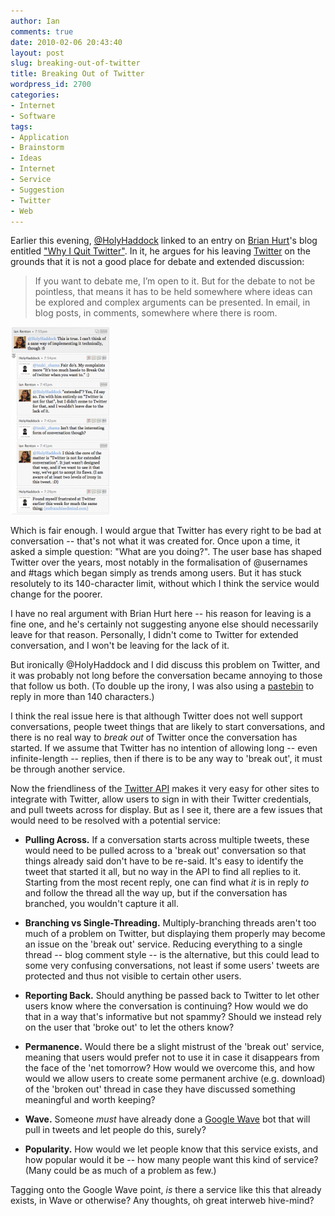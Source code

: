```yaml
---
author: Ian
comments: true
date: 2010-02-06 20:43:40
layout: post
slug: breaking-out-of-twitter
title: Breaking Out of Twitter
wordpress_id: 2700
categories:
- Internet
- Software
tags:
- Application
- Brainstorm
- Ideas
- Internet
- Service
- Suggestion
- Twitter
- Web
---
```


Earlier this evening, [@HolyHaddock](http://www.twitter.com/HolyHaddock) linked to an entry on [Brian Hurt](http://enfranchisedmind.com/blog/posts/author/bhurt-aw/)'s blog entitled ["Why I Quit Twitter"](http://enfranchisedmind.com/blog/posts/why-i-quit-twitter/).  In it, he argues for his leaving [Twitter](http://twitter.com/) on the grounds that it is not a good place for debate and extended discussion:

> If you want to debate me, I’m open to it.  But for the debate to not be pointless, that means it has to be held somewhere where ideas can be explored and complex arguments can be presented.  In email, in blog posts, in comments, somewhere where there is room.
> 
> 

[![Twitter Conversation Thread](/blog/2010/02/twitterconvo-158x300.png)](/blog/2010/02/twitterconvo.png)

Which is fair enough.  I would argue that Twitter has every right to be bad at conversation -- that's not what it was created for.  Once upon a time, it asked a simple question: "What are you doing?".  The user base has shaped Twitter over the years, most notably in the formalisation of @usernames and #tags which began simply as trends among users.  But it has stuck resolutely to its 140-character limit, without which I think the service would change for the poorer.

I have no real argument with Brian Hurt here -- his reason for leaving is a fine one, and he's certainly not suggesting anyone else should necessarily leave for that reason.  Personally, I didn't come to Twitter for extended conversation, and I won't be leaving for the lack of it.

But ironically @HolyHaddock and I did discuss this problem on Twitter, and it was probably not long before the conversation became annoying to those that follow us both.  (To double up the irony, I was also using a [pastebin](/software/twixt) to reply in more than 140 characters.)

I think the real issue here is that although Twitter does not well support conversations, people tweet things that are likely to start conversations, and there is no real way to _break out_ of Twitter once the conversation has started.  If we assume that Twitter has no intention of allowing long -- even infinite-length -- replies, then if there is to be any way to 'break out', it must be through another service.

Now the friendliness of the [Twitter API](http://apiwiki.twitter.com/) makes it very easy for other sites to integrate with Twitter, allow users to sign in with their Twitter credentials, and pull tweets across for display.  But as I see it, there are a few issues that would need to be resolved with a potential service:

  * **Pulling Across.**  If a conversation starts across multiple tweets, these would need to be pulled across to a 'break out' conversation so that things already said don't have to be re-said.  It's easy to identify the tweet that started it all, but no way in the API to find all replies to it.  Starting from the most recent reply, one can find what _it_ is in reply _to_ and follow the thread all the way up, but if the conversation has branched, you wouldn't capture it all.

  * **Branching vs Single-Threading.**  Multiply-branching threads aren't too much of a problem on Twitter, but displaying them properly may become an issue on the 'break out' service.  Reducing everything to a single thread -- blog comment style -- is the alternative, but this could lead to some very confusing conversations, not least if some users' tweets are protected and thus not visible to certain other users.

  * **Reporting Back.**  Should anything be passed back to Twitter to let other users know where the conversation is continuing?  How would we do that in a way that's informative but not spammy?  Should we instead rely on the user that 'broke out' to let the others know?

  * **Permanence.**  Would there be a slight mistrust of the 'break out' service, meaning that users would prefer not to use it in case it disappears from the face of the 'net tomorrow?  How would we overcome this, and how would we allow users to create some permanent archive (e.g. download) of the 'broken out' thread in case they have discussed something meaningful and worth keeping?

  * **Wave.**  Someone _must_ have already done a [Google Wave](http://wave.google.com) bot that will pull in tweets and let people do this, surely?

  * **Popularity.**  How would we let people know that this service exists, and how popular would it be -- how many people want this kind of service?  (Many could be as much of a problem as few.)

Tagging onto the Google Wave point, _is_ there a service like this that already exists, in Wave or otherwise?  Any thoughts, oh great interweb hive-mind?


